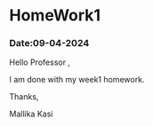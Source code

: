 # HomeWork1
### Date:09-04-2024
Hello Professor ,

I am done with my week1 homework.

Thanks,

Mallika Kasi

